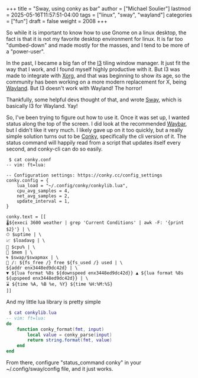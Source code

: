 +++
title = "Sway, using conky as bar"
author = ["Michael Soulier"]
lastmod = 2025-05-16T11:57:51-04:00
tags = ["linux", "sway", "wayland"]
categories = ["fun"]
draft = false
weight = 2008
+++

So while it is important to know how to use Gnome on a linux desktop, the fact is that it is not my favorite desktop environment for linux. It is far too "dumbed-down" and made mostly for the masses, and I tend to be more of a "power-user".

In the past, I became a big fan of the [I3](https://i3wm.org/) tiling window manager. It just fit the way that I work, and I found myself highly productive with it. But I3 was made to integrate with [Xorg](https://www.x.org/), and that was beginning to show its age, so the community has been working on a more modern replacement for X, being [Wayland](https://wayland.freedesktop.org/). But I3 doesn't work with Wayland! The horror!

Thankfully, some helpful devs thought of that, and wrote [Sway](https://swaywm.org/), which is basically I3 for Wayland. Yay!

So, I've been trying to figure out how to use it. Once it was set up, I wanted status along the top of the screen. I did look at the recommended [Waybar](https://github.com/Alexays/Waybar), but I didn't like it very much. I likely gave up on it too quickly, but a really simple solution turns out to be [Conky](https://github.com/brndnmtthws/conky), specifically the cli version of it. The status command will happily read from a script that updates itself every second, and conky-cli can do so easily.

```text
 $ cat conky.conf
-- vim: ft=lua:

-- Configuration settings: https://conky.cc/config_settings
conky.config = {
    lua_load = "~/.config/conky/conkylib.lua",
    cpu_avg_samples = 4,
    net_avg_samples = 2,
    update_interval = 1,
}

conky.text = [[
🌡${execi 3600 weather | grep 'Current Conditions' | awk -F: '{print $2}'} | \
⏱ $uptime | \
📈 $loadavg | \
🔧 $cpu% | \
🧮 $mem | \
🌀 $swap/$swapmax | \
💽 /: ${fs_free /} free ${fs_used /} used | \
${addr enx3448ed9dc42d} | \
▼ ${lua format %8s ${downspeed enx3448ed9dc42d}} ▲ ${lua format %8s ${upspeed enx3448ed9dc42d}} | \
⌛ ${time %A, %B %e, %Y} ${time %H:%M:%S}
]]
```

And my little lua library is pretty simple

```lua
 $ cat conkylib.lua
-- vim: ft=lua:
do
    function conky_format(fmt, input)
        local value = conky_parse(input)
        return string.format(fmt, value)
    end
end
```

From there, configure "status_command conky" in your ~/.config/sway/config file, and it just works.

